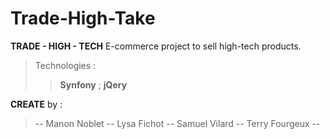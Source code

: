 # Trade-High-Take
**TRADE - HIGH - TECH**
E-commerce project to sell high-tech products.
>Technologies : 
>>**Synfony** ; 
>> **jQery**

**CREATE** by :
>-- Manon Noblet -- 
>Lysa Fichot --
>Samuel Vilard --
>Terry Fourgeux --
 
